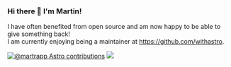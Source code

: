 ### Hi there 👋 I'm Martin!
I have often benefited from open source and am now happy to be able to give something back!\
I am currently enjoying being a maintainer at https://github.com/withastro.

[![@martrapp Astro contributions](https://astro.badg.es/v1/contributor/martrapp.svg)](https://astro.badg.es/v1/contributor/martrapp/)
![](https://github-readme-stats.vercel.app/api?username=martrapp&show_icons=true&theme=transparent&bg_color=00000000)
